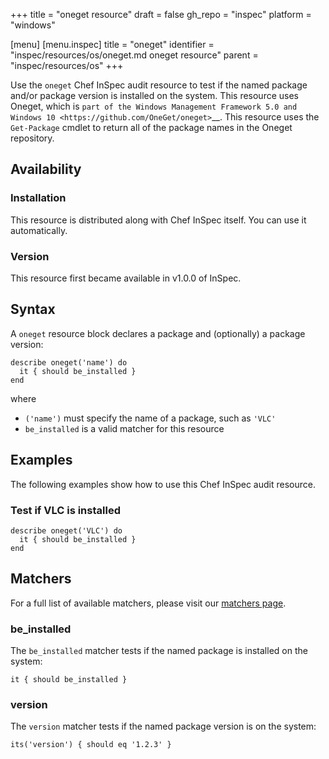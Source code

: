 +++
title = "oneget resource"
draft = false
gh_repo = "inspec"
platform = "windows"

[menu]
  [menu.inspec]
    title = "oneget"
    identifier = "inspec/resources/os/oneget.md oneget resource"
    parent = "inspec/resources/os"
+++

Use the `oneget` Chef InSpec audit resource to test if the named package and/or package version is installed on the system. This resource uses Oneget, which is `part of the Windows Management Framework 5.0 and Windows 10 <https://github.com/OneGet/oneget>`\_\_. This resource uses the `Get-Package` cmdlet to return all of the package names in the Oneget repository.

## Availability

### Installation

This resource is distributed along with Chef InSpec itself. You can use it automatically.

### Version

This resource first became available in v1.0.0 of InSpec.

## Syntax

A `oneget` resource block declares a package and (optionally) a package version:

    describe oneget('name') do
      it { should be_installed }
    end

where

- `('name')` must specify the name of a package, such as `'VLC'`
- `be_installed` is a valid matcher for this resource

## Examples

The following examples show how to use this Chef InSpec audit resource.

### Test if VLC is installed

    describe oneget('VLC') do
      it { should be_installed }
    end

## Matchers

For a full list of available matchers, please visit our [matchers page](/inspec/matchers/).

### be_installed

The `be_installed` matcher tests if the named package is installed on the system:

    it { should be_installed }

### version

The `version` matcher tests if the named package version is on the system:

    its('version') { should eq '1.2.3' }
